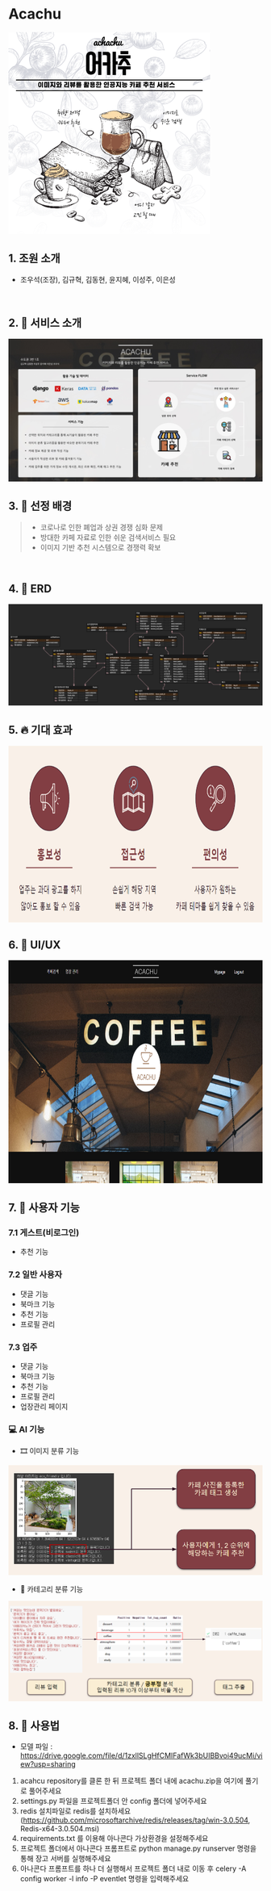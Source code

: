 # Acachu

<img src='https://github.com/AIVLE-School-first-Big-Project/Acachu/blob/main/readmeImage/acachu.png?raw=true' height='400' width='400'>

<br>

## 1. 조원 소개
- 조우석(조장), 김규혁, 김동현, 윤지혜, 이성주, 이은성

<br>

## 2. 📢 서비스 소개
<img src='https://github.com/AIVLE-School-first-Big-Project/Acachu/blob/main/readmeImage/serviceflow.png?raw=true'>

<br>

## 3. :link: 선정 배경
 > - 코로나로 인한 폐업과 상권 경쟁 심화 문제
 > - 방대한 카페 자료로 인한 쉬운 검색서비스 필요
 > - 이미지 기반 추천 시스템으로 경쟁력 확보
<!-- <img src='https://github.com/AIVLE-School-first-Big-Project/Acachu/blob/main/readmeImage/background.PNG?raw=true' height='400'> -->

<br>

## 4. 💾 ERD
<img src='https://github.com/AIVLE-School-first-Big-Project/Acachu/blob/main/readmeImage/erd.png?raw=true'>

<br>

## 5. :fire: 기대 효과
<img src='https://github.com/AIVLE-School-first-Big-Project/Acachu/blob/main/readmeImage/effet.PNG?raw=true' height='350'>

<br>

## 6. 📸 UI/UX
<img src='https://github.com/AIVLE-School-first-Big-Project/Acachu/blob/main/readmeImage/main_ui.PNG?raw=true' height='442'>

<br>

## 7. 🔎 사용자 기능

### 7.1 게스트(비로그인)
- 추천 기능

### 7.2 일반 사용자
- 댓글 기능
- 북마크 기능
- 추천 기능
- 프로필 관리
 
### 7.3 업주
- 댓글 기능
- 북마크 기능
- 추천 기능
- 프로필 관리
- 업장관리 페이지

### 💻 AI 기능
- 🎞 이미지 분류 기능
<img src='https://github.com/AIVLE-School-first-Big-Project/Acachu/blob/main/readmeImage/image_classification.PNG?raw=true'>

- 📃 카테고리 분류 기능
<img src='https://github.com/AIVLE-School-first-Big-Project/Acachu/blob/main/readmeImage/review_classification.PNG?raw=true' width='923'>


## 8. 💽 사용법
- 모델 파일 : https://drive.google.com/file/d/1zxllSLgHfCMIFafWk3bUIBBvoi49ucMi/view?usp=sharing

1. acahcu repository를 클론 한 뒤 프로젝트 폴더 내에 acachu.zip을 여기에 풀기로 풀어주세요
2. settings.py 파일을 프로젝트폴더 안 config 폴더에 넣어주세요
3. redis 설치파일로 redis를 설치하세요(https://github.com/microsoftarchive/redis/releases/tag/win-3.0.504,  Redis-x64-3.0.504.msi)
4. requirements.txt 를 이용해 아나콘다 가상환경을 설정해주세요
5. 프로젝트 폴더에서 아나콘다 프롬프트로 python manage.py runserver 명령을 통해 장고 서버를 실행해주세요
6. 아나콘다 프롬프트를 하나 더 실행해서 프로젝트 폴더 내로 이동 후 celery -A config worker -l info -P eventlet 명령을 입력해주세요

<br>

